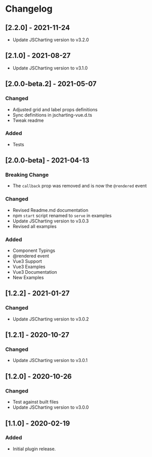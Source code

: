 # Changelog

## [2.2.0] - 2021-11-24

- Update JSCharting version to v3.2.0

## [2.1.0] - 2021-08-27

- Update JSCharting version to v3.1.0

## [2.0.0-beta.2] - 2021-05-07

### Changed
- Adjusted grid and label props definitions
- Sync definitions in jscharting-vue.d.ts
- Tweak readme

### Added
- Tests

## [2.0.0-beta] - 2021-04-13

### Breaking Change
- The `callback` prop was removed and is now the `@rendered` event

### Changed
- Revised Readme.md documentation
- npm `start` script renamed to `serve` in examples
- Update JSCharting version to v3.0.3
- Revised all examples

### Added
- Component Typings
- @rendered event
- Vue3 Support
- Vue3 Examples 
- Vue3 Documentation
- New Examples

## [1.2.2] - 2021-01-27

### Changed
- Update JSCharting version to v3.0.2

## [1.2.1] - 2020-10-27

### Changed
- Update JSCharting version to v3.0.1

## [1.2.0] - 2020-10-26

### Changed
- Test against built files
- Update JSCharting version to v3.0.0 

## [1.1.0] - 2020-02-19

### Added 
- Initial plugin release.


